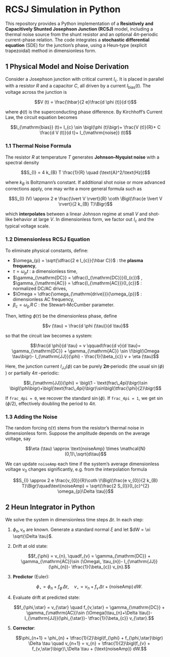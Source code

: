 # RCSJ Simulation in Python

This repository provides a Python implementation of a **Resistively and Capacitively Shunted Josephson Junction (RCSJ)** model, including a thermal noise source from the shunt resistor and an optional $4\pi$-periodic current-phase relation. The code integrates a **stochastic differential equation** (SDE) for the junction’s phase, using a Heun‐type (explicit trapezoidal) method in dimensionless form.

## 1  Physical Model and Noise Derivation

Consider a Josephson junction with critical current $I_{c}$. It is placed in parallel with a resistor $R$ and a capacitor $C$, all driven by a current $I_{\mathrm{bias}}(t)$. The voltage across the junction is 

$$V (t) = \frac{\hbar}{2 e}\frac{d \phi (t)}{d t}$$

where $\phi (t)$ is the superconducting phase difference. By Kirchhoff’s Current Law, the circuit equation becomes  

$$I_{\mathrm{bias}} (t)= I_{c} \sin \bigl(\phi (t)\bigr)+ \frac{V (t)}{R}+ C \frac{d V (t)}{d t}+ I_{\mathrm{noise}} (t)$$

### 1.1  Thermal Noise Formula

The resistor $R$ at temperature $T$ generates **Johnson–Nyquist noise** with a spectral density  

$$S_{I} = 4 k_{B} T \frac{1}{R} \quad (\text{A}^2/\text{Hz})$$

where $k_{B}$ is Boltzmann’s constant. If additional shot noise or more advanced corrections apply, one may write a more general formula such as  

$$S_{I} (V) \approx 2 e \frac{\lvert V \rvert}{R} \coth \Bigl(\frac{e \lvert V \rvert}{2 k_{B} T}\Bigr)$$

which **interpolates** between a linear Johnson regime at small $V$ and shot‐like behavior at large $V$. In dimensionless form, we factor out $I_{c}$ and the typical voltage scale.

### 1.2  Dimensionless RCSJ Equation

To eliminate physical constants, define:

- $\omega_{p} = \sqrt{\dfrac{2 e I_{c}}{\hbar C}}$ : the **plasma frequency**,
- $\tau = \omega_{p} t$ : a dimensionless time,
- $\gamma_{\mathrm{DC}} = \dfrac{I_{\mathrm{DC}}}{I_{c}}$ , $\gamma_{\mathrm{AC}} = \dfrac{I_{\mathrm{AC}}}{I_{c}}$ : normalized DC/AC drives,
- $\Omega = \dfrac{\omega_{\mathrm{drive}}}{\omega_{p}}$ : dimensionless AC frequency,
- $\beta_{c} = \omega_{p} \, R \, C$ : the Stewart–McCumber parameter.

Then, letting $\phi (\tau)$ be the dimensionless phase, define  

$$v (\tau) = \frac{d \phi (\tau)}{d \tau}$$

so that the circuit law becomes a system:

$$\frac{d \phi}{d \tau} = v \qquad\frac{d v}{d \tau}= \gamma_{\mathrm{DC}} + \gamma_{\mathrm{AC}} \sin \!\bigl(\Omega \tau\bigr)- I_{\mathrm{JJ}}(\phi) - \frac{1}{\beta_{c}} v + \eta (\tau)$$

Here, the junction current $I_{\mathrm{JJ}}(\phi)$ can be purely **$2 \pi$**‐periodic (the usual $\sin (\phi)$ ) or partially $4 \pi$ –periodic:

$$I_{\mathrm{JJ}}(\phi) = \bigl(1 - \text{frac\_4pi}\bigr)\sin \bigl(\phi\bigr)+\bigl(\text{frac\_4pi}\bigr)\sin\bigl(\tfrac{\phi}{2}\bigr)$$

If `frac_4pi = 0`, we recover the standard $\sin(\phi)$. If `frac_4pi = 1`, we get $\sin(\phi/2)$, effectively doubling the period to $4 \pi$.

### 1.3  Adding the Noise

The random forcing $\eta (\tau)$ stems from the resistor’s thermal noise in dimensionless form. Suppose the amplitude depends on the average voltage, say

$$\eta (\tau) \approx \text{noiseAmp} \times \mathcal{N}(0,1)\,\sqrt{d\tau}$$

We can update `noiseAmp` each time if the system’s average dimensionless voltage $v_{0}$ changes significantly, e.g. from the interpolation formula

$$S_{I} \approx 2 e \frac{v_{0}}{R}\coth \!\Bigl(\frac{e v_{0}}{2 k_{B} T}\Bigr)\quad\text{noiseAmp} = \sqrt{\frac{2 S_{I}}{I_{c}^{2} \omega_{p}\Delta \tau}}$$

## 2  Heun Integrator in Python

We solve the system in dimensionless time steps $\Delta \tau$. In each step:

1. $\phi_{n}, v_{n}$ are known. Generate a standard normal $\xi$ and let $dW = \xi \sqrt{\Delta \tau}$.
2. Drift at old state:
   
   $$f_{\phi} = v_{n}, \quadf_{v} = \gamma_{\mathrm{DC}} + \gamma_{\mathrm{AC}}\sin (\Omega\, \tau_{n})- I_{\mathrm{JJ}}(\phi_{n})- \tfrac{1}{\beta_{c}} v_{n}.$$
   
4. **Predictor** (Euler):
   
   $$\phi_{\star} = \phi_{n} + f_{\phi}\,\Delta \tau,\quad v_{\star}   = v_{n} + f_{v}\,\Delta \tau + (\text{noiseAmp}) \, dW.$$
   
6. Evaluate drift at predicted state:
   
   $$f_{\phi,\star} = v_{\star} \quad f_{v,\star} = \gamma_{\mathrm{DC}} + \gamma_{\mathrm{AC}}\sin (\Omega(\tau_{n}+\Delta \tau))- I_{\mathrm{JJ}}(\phi_{\star})- \tfrac{1}{\beta_{c}} v_{\star}.$$
   
7. **Corrector**:

   $$\phi_{n+1} = \phi_{n} + \tfrac{1}{2}\bigl(f_{\phi} + f_{\phi,\star}\bigr) \Delta \tau \quad v_{n+1}   = v_{n} + \tfrac{1}{2}\bigl(f_{v} + f_{v,\star}\bigr)\,\Delta \tau + (\text{noiseAmp}) dW.$$
